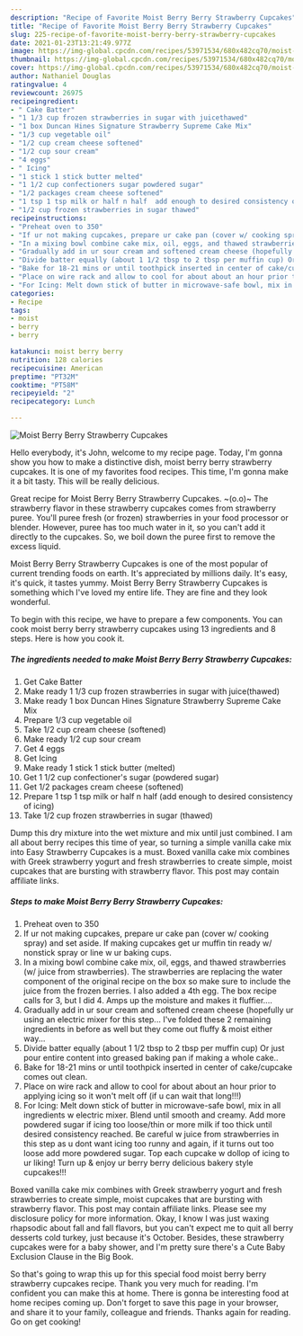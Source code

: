 ```yaml
---
description: "Recipe of Favorite Moist Berry Berry Strawberry Cupcakes"
title: "Recipe of Favorite Moist Berry Berry Strawberry Cupcakes"
slug: 225-recipe-of-favorite-moist-berry-berry-strawberry-cupcakes
date: 2021-01-23T13:21:49.977Z
image: https://img-global.cpcdn.com/recipes/53971534/680x482cq70/moist-berry-berry-strawberry-cupcakes-recipe-main-photo.jpg
thumbnail: https://img-global.cpcdn.com/recipes/53971534/680x482cq70/moist-berry-berry-strawberry-cupcakes-recipe-main-photo.jpg
cover: https://img-global.cpcdn.com/recipes/53971534/680x482cq70/moist-berry-berry-strawberry-cupcakes-recipe-main-photo.jpg
author: Nathaniel Douglas
ratingvalue: 4
reviewcount: 26975
recipeingredient:
- " Cake Batter"
- "1 1/3 cup frozen strawberries in sugar with juicethawed"
- "1 box Duncan Hines Signature Strawberry Supreme Cake Mix"
- "1/3 cup vegetable oil"
- "1/2 cup cream cheese softened"
- "1/2 cup sour cream"
- "4 eggs"
- " Icing"
- "1 stick 1 stick butter melted"
- "1 1/2 cup confectioners sugar powdered sugar"
- "1/2 packages cream cheese softened"
- "1 tsp 1 tsp milk or half n half  add enough to desired consistency of icing"
- "1/2 cup frozen strawberries in sugar thawed"
recipeinstructions:
- "Preheat oven to 350"
- "If ur not making cupcakes, prepare ur cake pan (cover w/ cooking spray) and set aside. If making cupcakes get ur muffin tin ready w/ nonstick spray or line w ur baking cups."
- "In a mixing bowl combine cake mix, oil, eggs, and thawed strawberries (w/ juice from strawberries). The strawberries are replacing the water component of the original recipe on the box so make sure to include the juice from the frozen berries. I also added a 4th egg. The box recipe calls for 3, but I did 4. Amps up the moisture and makes it fluffier...."
- "Gradually add in ur sour cream and softened cream cheese (hopefully ur using an electric mixer for this step... I&#39;ve folded these 2 remaining ingredients in before as well but they come out fluffy &amp; moist either way..."
- "Divide batter equally (about 1 1/2 tbsp to 2 tbsp per muffin cup) Or just pour entire content into greased baking pan if making a whole cake.."
- "Bake for 18-21 mins or until toothpick inserted in center of cake/cupcake comes out clean."
- "Place on wire rack and allow to cool for about about an hour prior to applying icing so it won&#39;t melt off (if u can wait that long!!!)"
- "For Icing: Melt down stick of butter in microwave-safe bowl, mix in all ingredients w electric mixer. Blend until smooth and creamy. Add more powdered sugar if icing too loose/thin or more milk if too thick until desired consistency reached. Be careful w juice from strawberries in this step as u dont want icing too runny and again, if it turns out too loose add more powdered sugar. Top each cupcake w dollop of icing to ur liking! Turn up &amp; enjoy ur berry berry delicious bakery style cupcakes!!!"
categories:
- Recipe
tags:
- moist
- berry
- berry

katakunci: moist berry berry 
nutrition: 128 calories
recipecuisine: American
preptime: "PT32M"
cooktime: "PT58M"
recipeyield: "2"
recipecategory: Lunch

---
```



![Moist Berry Berry Strawberry Cupcakes](https://img-global.cpcdn.com/recipes/53971534/680x482cq70/moist-berry-berry-strawberry-cupcakes-recipe-main-photo.jpg)

Hello everybody, it's John, welcome to my recipe page. Today, I'm gonna show you how to make a distinctive dish, moist berry berry strawberry cupcakes. It is one of my favorites food recipes. This time, I'm gonna make it a bit tasty. This will be really delicious.

Great recipe for Moist Berry Berry Strawberry Cupcakes. ~(o.o)~ The strawberry flavor in these strawberry cupcakes comes from strawberry puree. You&#39;ll puree fresh (or frozen) strawberries in your food processor or blender. However, puree has too much water in it, so you can&#39;t add it directly to the cupcakes. So, we boil down the puree first to remove the excess liquid.

Moist Berry Berry Strawberry Cupcakes is one of the most popular of current trending foods on earth. It's appreciated by millions daily. It's easy, it's quick, it tastes yummy. Moist Berry Berry Strawberry Cupcakes is something which I've loved my entire life. They are fine and they look wonderful.


To begin with this recipe, we have to prepare a few components. You can cook moist berry berry strawberry cupcakes using 13 ingredients and 8 steps. Here is how you cook it.

<!--inarticleads1-->

##### The ingredients needed to make Moist Berry Berry Strawberry Cupcakes:

1. Get  Cake Batter
1. Make ready 1 1/3 cup frozen strawberries in sugar with juice(thawed)
1. Make ready 1 box Duncan Hines Signature Strawberry Supreme Cake Mix
1. Prepare 1/3 cup vegetable oil
1. Take 1/2 cup cream cheese (softened)
1. Make ready 1/2 cup sour cream
1. Get 4 eggs
1. Get  Icing
1. Make ready 1 stick 1 stick butter (melted)
1. Get 1 1/2 cup confectioner&#39;s sugar (powdered sugar)
1. Get 1/2 packages cream cheese (softened)
1. Prepare 1 tsp 1 tsp milk or half n half  (add enough to desired consistency of icing)
1. Take 1/2 cup frozen strawberries in sugar (thawed)


Dump this dry mixture into the wet mixture and mix until just combined. I am all about berry recipes this time of year, so turning a simple vanilla cake mix into Easy Strawberry Cupcakes is a must. Boxed vanilla cake mix combines with Greek strawberry yogurt and fresh strawberries to create simple, moist cupcakes that are bursting with strawberry flavor. This post may contain affiliate links. 

<!--inarticleads2-->

##### Steps to make Moist Berry Berry Strawberry Cupcakes:

1. Preheat oven to 350
1. If ur not making cupcakes, prepare ur cake pan (cover w/ cooking spray) and set aside. If making cupcakes get ur muffin tin ready w/ nonstick spray or line w ur baking cups.
1. In a mixing bowl combine cake mix, oil, eggs, and thawed strawberries (w/ juice from strawberries). The strawberries are replacing the water component of the original recipe on the box so make sure to include the juice from the frozen berries. I also added a 4th egg. The box recipe calls for 3, but I did 4. Amps up the moisture and makes it fluffier....
1. Gradually add in ur sour cream and softened cream cheese (hopefully ur using an electric mixer for this step... I&#39;ve folded these 2 remaining ingredients in before as well but they come out fluffy &amp; moist either way...
1. Divide batter equally (about 1 1/2 tbsp to 2 tbsp per muffin cup) Or just pour entire content into greased baking pan if making a whole cake..
1. Bake for 18-21 mins or until toothpick inserted in center of cake/cupcake comes out clean.
1. Place on wire rack and allow to cool for about about an hour prior to applying icing so it won&#39;t melt off (if u can wait that long!!!)
1. For Icing: Melt down stick of butter in microwave-safe bowl, mix in all ingredients w electric mixer. Blend until smooth and creamy. Add more powdered sugar if icing too loose/thin or more milk if too thick until desired consistency reached. Be careful w juice from strawberries in this step as u dont want icing too runny and again, if it turns out too loose add more powdered sugar. Top each cupcake w dollop of icing to ur liking! Turn up &amp; enjoy ur berry berry delicious bakery style cupcakes!!!


Boxed vanilla cake mix combines with Greek strawberry yogurt and fresh strawberries to create simple, moist cupcakes that are bursting with strawberry flavor. This post may contain affiliate links. Please see my disclosure policy for more information. Okay, I know I was just waxing rhapsodic about fall and fall flavors, but you can&#39;t expect me to quit all berry desserts cold turkey, just because it&#39;s October. Besides, these strawberry cupcakes were for a baby shower, and I&#39;m pretty sure there&#39;s a Cute Baby Exclusion Clause in the Big Book. 

So that's going to wrap this up for this special food moist berry berry strawberry cupcakes recipe. Thank you very much for reading. I'm confident you can make this at home. There is gonna be interesting food at home recipes coming up. Don't forget to save this page in your browser, and share it to your family, colleague and friends. Thanks again for reading. Go on get cooking!
